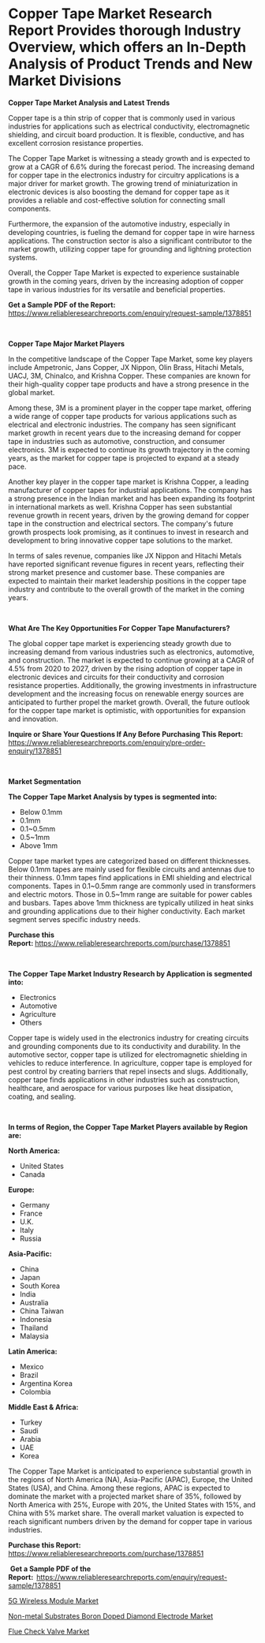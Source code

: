<p><h1>Copper Tape Market Research Report Provides thorough Industry Overview, which offers an In-Depth Analysis of Product Trends and New Market Divisions</h1></p><p><strong>Copper Tape Market Analysis and Latest Trends</strong></p>
<p><p>Copper tape is a thin strip of copper that is commonly used in various industries for applications such as electrical conductivity, electromagnetic shielding, and circuit board production. It is flexible, conductive, and has excellent corrosion resistance properties.</p><p>The Copper Tape Market is witnessing a steady growth and is expected to grow at a CAGR of 6.6% during the forecast period. The increasing demand for copper tape in the electronics industry for circuitry applications is a major driver for market growth. The growing trend of miniaturization in electronic devices is also boosting the demand for copper tape as it provides a reliable and cost-effective solution for connecting small components.</p><p>Furthermore, the expansion of the automotive industry, especially in developing countries, is fueling the demand for copper tape in wire harness applications. The construction sector is also a significant contributor to the market growth, utilizing copper tape for grounding and lightning protection systems.</p><p>Overall, the Copper Tape Market is expected to experience sustainable growth in the coming years, driven by the increasing adoption of copper tape in various industries for its versatile and beneficial properties.</p></p>
<p><strong>Get a Sample PDF of the Report:&nbsp;</strong> <a href="https://www.reliableresearchreports.com/enquiry/request-sample/1378851">https://www.reliableresearchreports.com/enquiry/request-sample/1378851</a></p>
<p>&nbsp;</p>
<p><strong>Copper Tape Major Market Players</strong></p>
<p><p>In the competitive landscape of the Copper Tape Market, some key players include Ampetronic, Jans Copper, JX Nippon, Olin Brass, Hitachi Metals, UACJ, 3M, Chinalco, and Krishna Copper. These companies are known for their high-quality copper tape products and have a strong presence in the global market.</p><p>Among these, 3M is a prominent player in the copper tape market, offering a wide range of copper tape products for various applications such as electrical and electronic industries. The company has seen significant market growth in recent years due to the increasing demand for copper tape in industries such as automotive, construction, and consumer electronics. 3M is expected to continue its growth trajectory in the coming years, as the market for copper tape is projected to expand at a steady pace.</p><p>Another key player in the copper tape market is Krishna Copper, a leading manufacturer of copper tapes for industrial applications. The company has a strong presence in the Indian market and has been expanding its footprint in international markets as well. Krishna Copper has seen substantial revenue growth in recent years, driven by the growing demand for copper tape in the construction and electrical sectors. The company's future growth prospects look promising, as it continues to invest in research and development to bring innovative copper tape solutions to the market.</p><p>In terms of sales revenue, companies like JX Nippon and Hitachi Metals have reported significant revenue figures in recent years, reflecting their strong market presence and customer base. These companies are expected to maintain their market leadership positions in the copper tape industry and contribute to the overall growth of the market in the coming years.</p></p>
<p>&nbsp;</p>
<p><strong>What Are The Key Opportunities For Copper Tape Manufacturers?</strong></p>
<p><p>The global copper tape market is experiencing steady growth due to increasing demand from various industries such as electronics, automotive, and construction. The market is expected to continue growing at a CAGR of 4.5% from 2020 to 2027, driven by the rising adoption of copper tape in electronic devices and circuits for their conductivity and corrosion resistance properties. Additionally, the growing investments in infrastructure development and the increasing focus on renewable energy sources are anticipated to further propel the market growth. Overall, the future outlook for the copper tape market is optimistic, with opportunities for expansion and innovation.</p></p>
<p><strong>Inquire or Share Your Questions If Any Before Purchasing This Report:</strong> <a href="https://www.reliableresearchreports.com/enquiry/pre-order-enquiry/1378851">https://www.reliableresearchreports.com/enquiry/pre-order-enquiry/1378851</a></p>
<p>&nbsp;</p>
<p><strong>Market Segmentation</strong></p>
<p><strong>The Copper Tape Market Analysis by types is segmented into:</strong></p>
<p><ul><li>Below 0.1mm</li><li>0.1mm</li><li>0.1~0.5mm</li><li>0.5~1mm</li><li>Above 1mm</li></ul></p>
<p><p>Copper tape market types are categorized based on different thicknesses. Below 0.1mm tapes are mainly used for flexible circuits and antennas due to their thinness. 0.1mm tapes find applications in EMI shielding and electrical components. Tapes in 0.1~0.5mm range are commonly used in transformers and electric motors. Those in 0.5~1mm range are suitable for power cables and busbars. Tapes above 1mm thickness are typically utilized in heat sinks and grounding applications due to their higher conductivity. Each market segment serves specific industry needs.</p></p>
<p><strong>Purchase this Report:&nbsp;</strong><a href="https://www.reliableresearchreports.com/purchase/1378851">https://www.reliableresearchreports.com/purchase/1378851</a></p>
<p>&nbsp;</p>
<p><strong>The Copper Tape Market Industry Research by Application is segmented into:</strong></p>
<p><ul><li>Electronics</li><li>Automotive</li><li>Agriculture</li><li>Others</li></ul></p>
<p><p>Copper tape is widely used in the electronics industry for creating circuits and grounding components due to its conductivity and durability. In the automotive sector, copper tape is utilized for electromagnetic shielding in vehicles to reduce interference. In agriculture, copper tape is employed for pest control by creating barriers that repel insects and slugs. Additionally, copper tape finds applications in other industries such as construction, healthcare, and aerospace for various purposes like heat dissipation, coating, and sealing.</p></p>
<p>&nbsp;</p>
<p><strong>In terms of Region, the Copper Tape Market Players available by Region are:</strong></p>
<p>
    <p> <strong> North America: </strong>
        <ul>
            <li>United States</li>
            <li>Canada</li>
        </ul>
        </p> 
    <p> <strong> Europe: </strong>
        <ul>
            <li>Germany</li>
            <li>France</li>
            <li>U.K.</li>
            <li>Italy</li>
            <li>Russia</li>
        </ul>
        </p> 
    <p> <strong> Asia-Pacific: </strong>
        <ul>
            <li>China</li>
            <li>Japan</li>
            <li>South Korea</li>
            <li>India</li>
            <li>Australia</li>
            <li>China Taiwan</li>
            <li>Indonesia</li>
            <li>Thailand</li>
            <li>Malaysia</li>
        </ul>
        </p> 
    <p> <strong> Latin America: </strong>
        <ul>
            <li>Mexico</li>
            <li>Brazil</li>
            <li>Argentina Korea</li>
            <li>Colombia</li>
        </ul>
        </p> 
    <p> <strong> Middle East & Africa: </strong>
        <ul>
            <li>Turkey</li>
            <li>Saudi</li>
            <li>Arabia</li>
            <li>UAE</li>
            <li>Korea</li>
        </ul>
    </p>
    </p>
<p><p>The Copper Tape Market is anticipated to experience substantial growth in the regions of North America (NA), Asia-Pacific (APAC), Europe, the United States (USA), and China. Among these regions, APAC is expected to dominate the market with a projected market share of 35%, followed by North America with 25%, Europe with 20%, the United States with 15%, and China with 5% market share. The overall market valuation is expected to reach significant numbers driven by the demand for copper tape in various industries.</p></p>
<p><strong>Purchase this Report: </strong><a href="https://www.reliableresearchreports.com/purchase/1378851">https://www.reliableresearchreports.com/purchase/1378851</a></p>
<p>&nbsp;<strong>Get a Sample PDF of the Report:&nbsp;&nbsp;</strong><a href="https://www.reliableresearchreports.com/enquiry/request-sample/1378851">https://www.reliableresearchreports.com/enquiry/request-sample/1378851</a></p>
<p><strong></strong></p>
<p><p><a href="https://view.publitas.com/reportprime-1/5g-wireless-module-market-analysis-and-market-size-global-industry-overview-market-segmentation-and-forecast-2023-to-2030/">5G Wireless Module Market</a></p><p><a href="https://view.publitas.com/reportprime-1/non-metal-substrates-boron-doped-diamond-electrode-market-furnish-information-about-market-size-market-share-market-dynamics-and-projections-spanning-from-2023-to-2030/">Non-metal Substrates Boron Doped Diamond Electrode Market</a></p><p><a href="https://view.publitas.com/reportprime-1/flue-check-valve-market-size-reflecting-a-forecast-till-2030-market-by-type-by-application-and-by-geography/">Flue Check Valve Market</a></p></p>